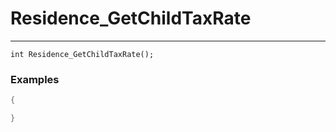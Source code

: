 # Residence_GetChildTaxRate
---
```
int Residence_GetChildTaxRate();
```

### Examples
```cpp - C++
{

}
```
